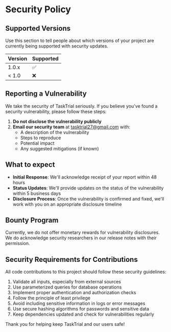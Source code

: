 # Security Policy

## Supported Versions

Use this section to tell people about which versions of your project are
currently being supported with security updates.

| Version | Supported |
| ------- | --------- |
| 1.0.x   | ✅        |
| < 1.0   | ❌        |

## Reporting a Vulnerability

We take the security of TaskTrial seriously. If you believe you've found a security vulnerability, please follow these steps:

1. **Do not disclose the vulnerability publicly**
2. **Email our security team** at [tasktrial27@gmail.com](mailto:tasktrial27@gmail.com) with:
   - A description of the vulnerability
   - Steps to reproduce
   - Potential impact
   - Any suggested mitigations (if known)

## What to expect

- **Initial Response**: We'll acknowledge receipt of your report within 48 hours
- **Status Updates**: We'll provide updates on the status of the vulnerability within 5 business days
- **Disclosure Process**: Once the vulnerability is confirmed and fixed, we'll work with you on an appropriate disclosure timeline

## Bounty Program

Currently, we do not offer monetary rewards for vulnerability disclosures. We do acknowledge security researchers in our release notes with their permission.

## Security Requirements for Contributions

All code contributions to this project should follow these security guidelines:

1. Validate all inputs, especially from external sources
2. Use parameterized queries for database operations
3. Implement proper authentication and authorization checks
4. Follow the principle of least privilege
5. Avoid including sensitive information in logs or error messages
6. Use secure hashing algorithms for passwords and sensitive data
7. Keep dependencies updated and check for vulnerabilities regularly

Thank you for helping keep TaskTrial and our users safe!
